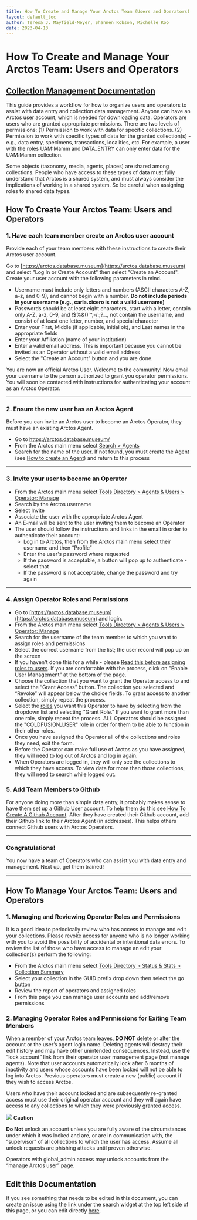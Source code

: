 ```yaml
---
title: How To Create and Manage Your Arctos Team (Users and Operators)
layout: default_toc
author: Teresa J. Mayfield-Meyer, Shannen Robson, Michelle Koo
date: 2023-04-13
---
```


# How To Create and Manage Your Arctos Team: Users and Operators

## [Collection Management Documentation](https://handbook.arctosdb.org/documentation/manage_collection.html)

This guide provides a workflow for how to organize users and operators to assist with data entry and collection data management. Anyone can have an Arctos user account, which is needed for downloading data. Operators are users who are granted appropriate permissions. There are two levels of permissions: (1) Permission to work with data for specific collections. (2) Permission to work with specific types of data for the granted collection(s) - e.g., data entry, specimens, transactions, localities, etc. For example, a user with the roles UAM:Mamm and DATA_ENTRY can only enter data for the UAM:Mamm collection.

Some objects (taxonomy, media, agents, places) are shared among collections. People who have access to these types of data must fully understand that Arctos is a shared system, and must always consider the implications of working in a shared system. So be careful when assigning roles to shared data types.

## How To Create Your Arctos Team: Users and Operators

### 1.	Have each team member create an Arctos user account

Provide each of your team members with these instructions to create their Arctos user account.

Go to [https://arctos.database.museum](https://arctos.database.museum) and select "Log In or Create Account" then select "Create an Account". Create your user account with the following parameters in mind. 

* Username must include only letters and numbers (ASCII characters A-Z, a-z, and 0-9), and cannot begin with a number. **Do not include periods in your username (e.g., carla.cicero is not a valid username)**
* Passwords should be at least eight characters, start with a letter, contain only A-Z, a-z, 0-9, and !$%&()`*,-/:;?_., not contain the username, and consist of at least one letter, number, and special character
* Enter your First, Middle (if applicable, initial ok), and Last names in the appropriate fields
* Enter your Affiliation (name of your institution)
* Enter a valid email address. This is important because you cannot be invited as an Operator without a valid email address
* Select the "Create an Account" button and you are done.

You are now an official Arctos User.  Welcome to the community!  Now email your username to the person authorized to grant you operator permissions.  You will soon be contacted with instructions for authenticating your account as an Arctos Operator.

---

### 2.	Ensure the new user has an Arctos Agent

Before you can invite an Arctos user to become an Arctos Operator, they must have an existing Arctos Agent.

 * Go to https://arctos.database.museum/
 * From the Arctos main menu select [Search > Agents](https://arctos.database.museum/agents.cfm)
 * Search for the name of the user.  If not found, you must create the Agent (see [How to create an Agent](https://handbook.arctosdb.org/how_to/How-to-Create-Agents.html)) and return to this process
 
---

### 3.	Invite your user to become an Operator

* From the Arctos main menu select [Tools Directory > Agents & Users > Operator: Manage](https://arctos.database.museum/AdminUsers.cfm) 
* Search by the Arctos username
* Select Invite
* Associate the user with the appropriate Arctos Agent
* An E-mail will be sent to the user inviting them to become an Operator
* The user should follow the instructions and links in the email in order to authenticate their account:
  * Log in to Arctos, then from the Arctos main menu select their username and then “Profile”
  * Enter the user's password where requested
  * If the password is acceptable, a button will pop up to authenticate - select that
  * If the password is not acceptable, change the password and try again

---

### 4.	Assign Operator Roles and Permissions

* Go to [https://arctos.database.museum](https://arctos.database.museum) and login.
* From the Arctos main menu select [Tools Directory > Agents & Users > Operator: Manage](https://arctos.database.museum/AdminUsers.cfm)
* Search for the username of the team member to which you want to assign roles and permissions
* Select the correct username from the list; the user record will pop up on the screen
* If you haven't done this for a while - please [Read this before assigning roles to users](https://arctos.database.museum/Admin/user_roles.cfm). If you are comfortable with the process, click on "Enable User Management" at the bottom of the page.
* Choose the collection that you want to grant the Operator access to and select the “Grant Access” button. The collection you selected and “Revoke” will appear below the choice fields. To grant access to another collection, simply repeat the process.
* Select the [roles](https://arctos.database.museum/Admin/user_roles.cfm) you want this Operator to have by selecting from the dropdown list and selecting "Grant Role." If you want to grant more than one role, simply repeat the process. ALL Operators should be assigned the "COLDFUSION_USER" role in order for them to be able to function in their other roles.
* Once you have assigned the Operator all of the collections and roles they need, exit the form.
* Before the Operator can make full use of Arctos as you have assigned, they will need to log out of Arctos and log in again.
* When Operators are logged in, they will only see the collections to which they have access. To view data for more than those collections, they will need to search while logged out.


### 5. Add Team Members to Github 

For anyone doing more than simple data entry, it probably makes sense to have them set up a Github User account. To help them do this see [How To Create A Github Account](https://handbook.arctosdb.org/how_to/How-to-Use-Github-for-Arctos.html#how-to-create-a-github-account). After they have created their Github account, add their Github link to their Arctos Agent (in addresses). This helps others connect Github users with Arctos Operators.

---

### Congratulations!
You now have a team of Operators who can assist you with data entry and management. Next up, get them trained!

---

## How To Manage Your Arctos Team: Users and Operators

### 1. Managing and Reviewing Operator Roles and Permissions

It is a good idea to periodically review who has access to manage and edit your collections. Please revoke access for anyone who is no longer working with you to avoid the possibility of accidental or intentional data errors. To review the list of those who have access to manage an edit your collection(s) perform the following:

* From the Arctos main menu select [Tools Directory > Status & Stats > Collection Summary](https://arctos.database.museum/info/collection_report.cfm)
* Select your collection in the GUID prefix drop down then select the go button
* Review the report of operators and assigned roles
* From this page you can manage user accounts and add/remove permissions

### 2. Managing Operator Roles and Permissions for Exiting Team Members

When a member of your Arctos team leaves, **DO NOT** delete or alter the account or the user’s agent login name. 
Deleting agents will destroy their edit history and may have other unintended consequences. Instead, use the “lock account” link from their operator user management page (not manage agents). Note that user accounts automatically lock after 6 months of inactivity and users whose accounts have been locked will not be able to log into Arctos. Previous operators must create a new (public) account if they wish to access Arctos.

Users who have their account locked and are subsequently re-granted access must use their original operator account and they will again have access to any collections to which they were previously granted access. 

![](https://raw.githubusercontent.com/ArctosDB/documentation-wiki/gh-pages/tutorial_images/Bear%20Caution.jpg) **Caution** 

**Do Not** unlock an account unless you are fully aware of the circumstances under which it was locked and are, or are in communication with, the “supervisor” of all collections to which the user has access. Assume all unlock requests are phishing attacks until proven otherwise.

Operators with global_admin access may unlock accounts from the “manage Arctos user” page.

## Edit this Documentation

If you see something that needs to be edited in this document, you can create an issue using the link under the search widget at the top left side of this page, or you can edit directly <a href="https://github.com/ArctosDB/documentation-wiki/edit/gh-pages/_how_to/How-to-Create-your-Arctos-Team-Users-and-Operators.markdown" target="_blank">here</a>.
